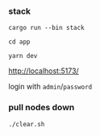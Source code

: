 ### stack

`cargo run --bin stack`

`cd app`

`yarn dev`

[http://localhost:5173/](http://localhost:5173/)

login with `admin`/`password`

### pull nodes down

`./clear.sh`
